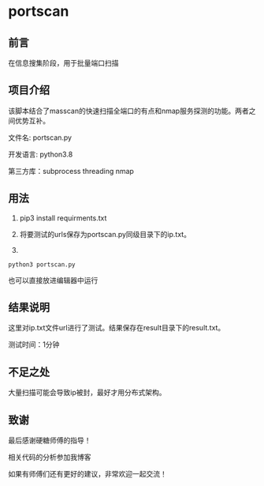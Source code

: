 # portscan

## 前言

在信息搜集阶段，用于批量端口扫描



## 项目介绍

该脚本结合了masscan的快速扫描全端口的有点和nmap服务探测的功能。两者之间优势互补。

文件名: portscan.py

开发语言: python3.8

第三方库：subprocess
threading
nmap

## 用法

1. pip3 install requirments.txt

2. 将要测试的urls保存为portscan.py同级目录下的ip.txt。
3. 
```
python3 portscan.py
```
也可以直接放进编辑器中运行

## 结果说明

这里对ip.txt文件url进行了测试。结果保存在result目录下的result.txt。



测试时间：1分钟

## 不足之处

大量扫描可能会导致ip被封，最好才用分布式架构。

## 致谢

最后感谢硬糖师傅的指导！

相关代码的分析参加我博客



如果有师傅们还有更好的建议，非常欢迎一起交流！